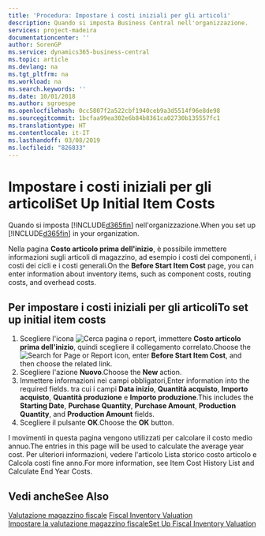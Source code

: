 ```yaml
---
title: 'Procedura: Impostare i costi iniziali per gli articoli'
description: Quando si imposta Business Central nell'organizzazione.
services: project-madeira
documentationcenter: ''
author: SorenGP
ms.service: dynamics365-business-central
ms.topic: article
ms.devlang: na
ms.tgt_pltfrm: na
ms.workload: na
ms.search.keywords: ''
ms.date: 10/01/2018
ms.author: sgroespe
ms.openlocfilehash: 0cc5807f2a522cbf1940ceb9a3d5514f96e8de98
ms.sourcegitcommit: 1bcfaa99ea302e6b84b8361ca02730b135557fc1
ms.translationtype: HT
ms.contentlocale: it-IT
ms.lasthandoff: 03/08/2019
ms.locfileid: "826833"
---
```

# <a name="set-up-initial-item-costs"></a><span data-ttu-id="25ae8-103">Impostare i costi iniziali per gli articoli</span><span class="sxs-lookup"><span data-stu-id="25ae8-103">Set Up Initial Item Costs</span></span>
<span data-ttu-id="25ae8-104">Quando si imposta [!INCLUDE[d365fin](../../includes/d365fin_md.md)] nell'organizzazione.</span><span class="sxs-lookup"><span data-stu-id="25ae8-104">When you set up [!INCLUDE[d365fin](../../includes/d365fin_md.md)] in your organization.</span></span>  

<span data-ttu-id="25ae8-105">Nella pagina **Costo articolo prima dell'inizio**, è possibile immettere informazioni sugli articoli di magazzino, ad esempio i costi dei componenti, i costi dei cicli e i costi generali.</span><span class="sxs-lookup"><span data-stu-id="25ae8-105">On the **Before Start Item Cost** page, you can enter information about inventory items, such as component costs, routing costs, and overhead costs.</span></span>  

## <a name="to-set-up-initial-item-costs"></a><span data-ttu-id="25ae8-106">Per impostare i costi iniziali per gli articoli</span><span class="sxs-lookup"><span data-stu-id="25ae8-106">To set up initial item costs</span></span>  

1.  <span data-ttu-id="25ae8-107">Scegliere l'icona ![Cerca pagina o report](../../media/ui-search/search_small.png "icona Cerca pagina o report"), immettere **Costo articolo prima dell'inizio**, quindi scegliere il collegamento correlato.</span><span class="sxs-lookup"><span data-stu-id="25ae8-107">Choose the ![Search for Page or Report](../../media/ui-search/search_small.png "Search for Page or Report icon") icon, enter **Before Start Item Cost**, and then choose the related link.</span></span>  
2.  <span data-ttu-id="25ae8-108">Scegliere l'azione **Nuovo**.</span><span class="sxs-lookup"><span data-stu-id="25ae8-108">Choose the **New** action.</span></span>  
3.  <span data-ttu-id="25ae8-109">Immettere informazioni nei campi obbligatori,</span><span class="sxs-lookup"><span data-stu-id="25ae8-109">Enter information into the required fields.</span></span> <span data-ttu-id="25ae8-110">tra cui i campi **Data inizio**, **Quantità acquisto**, **Importo acquisto**, **Quantità produzione** e **Importo produzione**.</span><span class="sxs-lookup"><span data-stu-id="25ae8-110">This includes the **Starting Date**, **Purchase Quantity**, **Purchase Amount**, **Production Quantity**, and **Production Amount** fields.</span></span>  
4.  <span data-ttu-id="25ae8-111">Scegliere il pulsante **OK**.</span><span class="sxs-lookup"><span data-stu-id="25ae8-111">Choose the **OK** button.</span></span>  

<span data-ttu-id="25ae8-112">I movimenti in questa pagina vengono utilizzati per calcolare il costo medio annuo.</span><span class="sxs-lookup"><span data-stu-id="25ae8-112">The entries in this page will be used to calculate the average year cost.</span></span> <span data-ttu-id="25ae8-113">Per ulteriori informazioni, vedere l'articolo Lista storico costo articolo e Calcola costi fine anno.</span><span class="sxs-lookup"><span data-stu-id="25ae8-113">For more information, see Item Cost History List and Calculate End Year Costs.</span></span>  

## <a name="see-also"></a><span data-ttu-id="25ae8-114">Vedi anche</span><span class="sxs-lookup"><span data-stu-id="25ae8-114">See Also</span></span>  
 <span data-ttu-id="25ae8-115">[Valutazione magazzino fiscale](fiscal-inventory-valuation.md) </span><span class="sxs-lookup"><span data-stu-id="25ae8-115">[Fiscal Inventory Valuation](fiscal-inventory-valuation.md) </span></span>  
 [<span data-ttu-id="25ae8-116">Impostare la valutazione magazzino fiscale</span><span class="sxs-lookup"><span data-stu-id="25ae8-116">Set Up Fiscal Inventory Valuation</span></span>](how-to-set-up-fiscal-inventory-valuation.md)   
